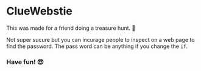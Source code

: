 # ClueWebstie

This was made for a friend doing a treasure hunt. 🥸

Not super sucure but you can incurage people to inspect on a web page to find the password.
The pass word can be anything if you change the `if`. 

### Have fun! 😎

